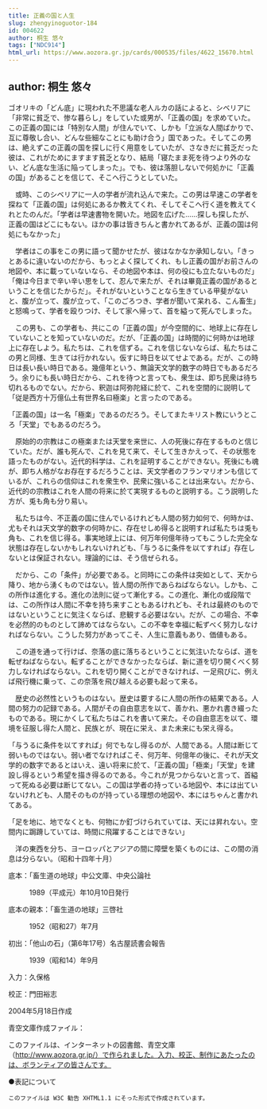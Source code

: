 ```yaml
---
title: 正義の国と人生
slug: zhengyinoguotor-184
id: 004622
author: 桐生 悠々
tags: ["NDC914"]
html_url: https://www.aozora.gr.jp/cards/000535/files/4622_15670.html
---
```


## author: 桐生 悠々

ゴオリキの「どん底」に現われた不思議な老人ルカの話によると、シベリアに「非常に貧乏で、惨な暮らし」をしていた或男が、「正義の国」を求めていた。この正義の国には「特別な人間」が住んでいて、しかも「立派な人間ばかりで、互に尊敬し合い、どんな些細なことにも助け合う」国であった。そしてこの男は、絶えずこの正義の国を探しに行く用意をしていたが、さなきだに貧乏だった彼は、これがためにますます貧乏となり、結局「寝たまま死を待つより外のない、どん底な生活に陥ってしまった」。でも、彼は落胆しないで何処かに「正義の国」があることを信じて、そこへ行こうとしていた。

　或時、このシベリアに一人の学者が流れ込んで来た。この男は早速この学者を探ねて「正義の国」は何処にあるか教えてくれ、そしてそこへ行く道を教えてくれとたのんだ。「学者は早速書物を開いた。地図を広げた……探しも探したが、正義の国はどこにもない。ほかの事は皆きちんと書かれてあるが、正義の国は何処にもなかった」

　学者はこの事をこの男に語って聞かせたが、彼はなかなか承知しない。「きっとあるに違いないのだから、もっとよく探してくれ、もし正義の国がお前さんの地図や、本に載っていないなら、その地図や本は、何の役にも立たないものだ」「俺は今日まで辛い辛い思をして、忍んで来たが、それは畢竟正義の国があるということを信じたからだ」。それがないということなら生きている甲斐がないと、腹が立って、腹が立って、「このごろつき、学者が聞いて呆れる、こん畜生」と怒鳴って、学者を殴りつけ、そして家へ帰って、首を縊って死んでしまった。

　この男も、この学者も、共にこの「正義の国」が今空間的に、地球上に存在していないことを知っていないのだ。だが、「正義の国」は時間的に何時かは地球上に存在しよう。私たちは、これを信ずる。これを信じないならば、私たちはこの男と同様、生きては行かれない。仮すに時日を以てせよである。だが、この時日は長い長い時日である。幾億年という、無論天文学的数字の時日でもあるだろう。余りにも長い時日だから、これを待つと言っても、衆生は、即ち民衆は待ち切れるものでない。だから、釈迦は阿弥陀経に於て、これを空間的に説明して「従是西方十万億仏土有世界名曰極楽」と言ったのである。

「正義の国」は一名「極楽」であるのだろう。そしてまたキリスト教にいうところ「天堂」でもあるのだろう。

　原始的の宗教はこの極楽または天堂を来世に、人の死後に存在するものと信じていた。だが、誰も死んで、これを見て来て、そして生きかえって、その状態を語ったものがない。近代的科学は、これを証明することができない。死後にも魂が、即ち人格がなお存在するだろうことは、天文学者のフランマリオンも信じているが、これらの信仰はこれを衆生や、民衆に強いることは出来ない。だから、近代的の宗教はこれを人間の将来に於て実現するものと説明する。こう説明した方が、兎も角も分り易い。

　私たちは今、不正義の国に住んでいるけれども人間の努力如何で、何時かは、尤もそれは天文学的数字の何時かに、存在せしめ得ると説明すれば私たちは兎も角も、これを信じ得る。事実地球上には、何万年何億年待ってもこうした完全な状態は存在しないかもしれないけれども、「与うるに条件を以てすれば」存在しないとは保証されない。理論的には、そう信ぜられる。

　だから、この「条件」が必要である。と同時にこの条件は突如として、天から降り、地から湧くものではない。皆人間の所作であらねばならない。しかも、この所作は進化する。進化の法則に従って漸化する。この進化、漸化の或段階では、この所作は人間に不幸を持ち来すこともあるけれども、それは最終のものではないということに気注くならば、悲観する必要はない。だが、この場合、不幸を必然的のものとして諦めてはならない。この不幸を幸福に転ずべく努力しなければならない。こうした努力があってこそ、人生に意義もあり、価値もある。

　この道を通って行けば、奈落の底に落ちるということに気注いたならば、道を転ぜねばならない。転ずることができなかったならば、新に道を切り開くべく努力しなければならない。これを切り開くことができなければ、一足飛びに、例えば飛行機に乗って、この奈落を飛び越える必要も起って来る。

　歴史の必然性というものはない。歴史は要するに人間の所作の結果である。人間の努力の記録である。人間がその自由意志を以て、善かれ、悪かれ書き綴ったものである。現にかくして私たちはこれを書いて来た。その自由意志を以て、環境を征服し得た人間と、民族とが、現在に栄え、また未来にも栄え得る。

「与うるに条件を以てすれば」何でもなし得るのが、人間である。人間は断じて弱いものではない。弱い者でなければこそ、何万年、何億年の後に、それが天文学的の数字であるとはいえ、遠い将来に於て、「正義の国」「極楽」「天堂」を建設し得るという希望を描き得るのである。今これが見つからないと言って、首縊って死ぬる必要は断じてない。この国は学者の持っている地図や、本には出ていないけれども、人間そのものが持っている理想の地図や、本にはちゃんと書かれてある。

「足を地に、地でなくとも、何物にか釘づけられていては、天には昇れない。空間内に跼蹐していては、時間に飛躍することはできない」

　洋の東西を分ち、ヨーロッパとアジアの間に障壁を築くものには、この間の消息は分らない。（昭和十四年十月）













底本：「畜生道の地球」中公文庫、中央公論社


　　　1989（平成元）年10月10日発行

底本の親本：「畜生道の地球」三啓社

　　　1952（昭和27）年7月

初出：「他山の石」（第6年17号）名古屋読書会報告

　　　1939（昭和14）年9月

入力：久保格

校正：門田裕志

2004年5月18日作成

青空文庫作成ファイル：

このファイルは、インターネットの図書館、青空文庫（http://www.aozora.gr.jp/）で作られました。入力、校正、制作にあたったのは、ボランティアの皆さんです。











●表記について


	このファイルは W3C 勧告 XHTML1.1 にそった形式で作成されています。